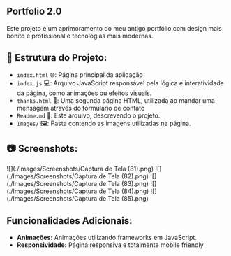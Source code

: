 ## Portfolio 2.0

Este projeto é um aprimoramento do meu antigo portfólio com design mais bonito e profissional e tecnologias mais modernas.

## 📂 Estrutura do Projeto:

- `index.html` 🌐: Página principal da aplicação
- `index.js` 💻: Arquivo JavaScript responsável pela lógica e interatividade da página, como animações ou efeitos visuais.
- `thanks.html` 🙏: Uma segunda página HTML, utilizada ao mandar uma mensagem através do formulário de contato
- `Readme.md` 📄: Este arquivo, descrevendo o projeto.
- `Images/` 🖼️: Pasta contendo as imagens utilizadas na página.

## 📷 Screenshots:

![](./Images/Screenshots/Captura de Tela (81).png)
![](./Images/Screenshots/Captura de Tela (82).png)
![](./Images/Screenshots/Captura de Tela (83).png)
![](./Images/Screenshots/Captura de Tela (84).png)
![](./Images/Screenshots/Captura de Tela (85).png)

## Funcionalidades Adicionais:

- **Animações:** Animações utilizando frameworks em JavaScript.
- **Responsividade:** Página responsiva e totalmente mobile friendly
